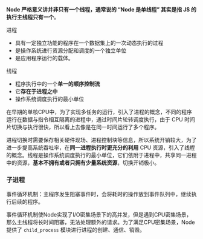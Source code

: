 **Node 严格意义讲并非只有一个线程，通常说的 “Node 是单线程” 其实是指 JS 的执行主线程只有一个**。

进程

- 具有一定独立功能的程序在一个数据集上的一次动态执行的过程
- 是操作系统进行资源分配和调度的一个独立单位
- 是应用程序运行的载体。

线程

- 程序执行中的一个**单一的顺序控制流**
- 它**存在于进程之中**
- 操作系统调度执行的最小单位

在早期的单核CPU中，为了实现多任务的运行，引入了进程的概念，不同的程序运行在数据与指令相互隔离的进程中，通过时间片轮转调度执行，由于 CPU 时间片切换与执行很快，所以看上去像是在同一时间运行了多个程序。

进程切换时需要保存相关硬件现场、进程控制块等信息，所以系统开销较大，为了进一步提高系统吞吐率，在**同一进程执行时更充分的利用** CPU 资源，引入了线程的概念。线程是操作系统调度执行的最小单位，它们依附于进程中，共享同一进程中的资源，**基本不拥有或者只拥有少量系统资源**，切换开销极小。

### 子进程

事件循环机制：主程序发生阻塞事件时，会将耗时的操作放到事件队列中，继续执行后续的程序。

事件循环机制使Node实现了I/O密集场景下的高并发，但是遇到CPU密集场景，那么主线程将长时间阻塞，无法处理额外的请求。为了满足CPU密集场景，Node提供了 `child_process` 模块进行进程的创建、通信、销毁。

 